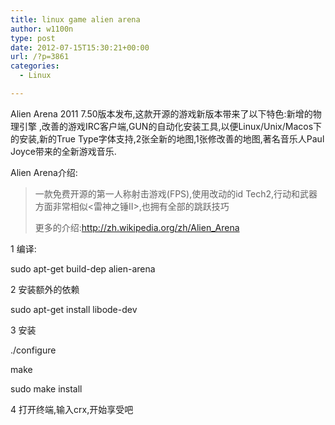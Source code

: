 ```yaml
---
title: linux game alien arena
author: w1100n
type: post
date: 2012-07-15T15:30:21+00:00
url: /?p=3861
categories:
  - Linux

---
```

Alien Arena 2011 7.50版本发布,这款开源的游戏新版本带来了以下特色:新增的物理引擎 ,改善的游戏IRC客户端,GUN的自动化安装工具,以便Linux/Unix/Macos下的安装,新的True Type字体支持,2张全新的地图,1张修改善的地图,著名音乐人Paul Joyce带来的全新游戏音乐.

  Alien Arena介绍:

> 
>   一款免费开源的第一人称射击游戏(FPS),使用改动的id Tech2,行动和武器方面非常相似<雷神之锤II>,也拥有全部的跳跃技巧
> 
> 
> 
>   更多的介绍:<a href="http://zh.wikipedia.org/zh/Alien_Arena">http://zh.wikipedia.org/zh/Alien_Arena</a>
> 

  1 编译:


  sudo apt-get build-dep alien-arena


  2 安装额外的依赖


  sudo apt-get install libode-dev


  3 安装


  ./configure


  make


  sudo make install


  4 打开终端,输入crx,开始享受吧
